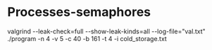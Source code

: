 # Processes-semaphores
valgrind --leak-check=full --show-leak-kinds=all --log-file="val.txt"  ./program -n 4 -v 5 -c 40 -b 161 -t 4 -i cold_storage.txt